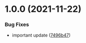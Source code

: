 # 1.0.0 (2021-11-22)


### Bug Fixes

* important update ([7496b47](https://github.com/Vadimskyi/com.vadimskyi.androidnativeutils/commit/7496b47c1aa4140f77587805fbb0f693d0106412))
